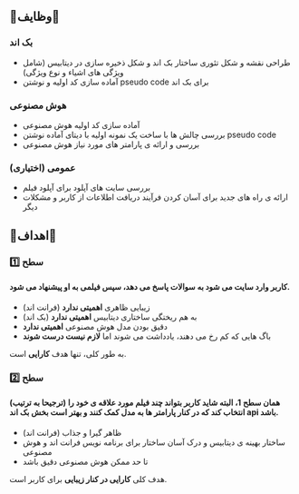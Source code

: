 ## 🚨وظایف🚨
### بک اند
- طراحی نقشه و شکل تئوری ساختار بک اند و شکل ذخیره سازی در دیتابیس (شامل ویژگی های اشیاء و نوع ویژگی)
- آماده سازی کد اولیه و نوشتن pseudo code برای بک اند
### هوش مصنوعی
- آماده سازی کد اولیه هوش مصنوعی
- بررسی چالش ها با ساخت یک نمونه اولیه با دیتای آماده
نوشتن pseudo code
- بررسی و ارائه ی پارامتر های مورد نیاز هوش مصنوعی
### عمومی (اختیاری)
- بررسی سایت های آپلود برای آپلود فیلم
- ارائه ی راه های جدید برای آسان کردن فرآیند دریافت اطلاعات از کاربر و مشکلات دیگر
## 🎯اهداف🎯
### سطح 1️⃣

#### کاربر وارد سایت می شود به سوالات پاسخ می دهد، سپس فیلمی به او پیشنهاد می شود.
- زیبایی ظاهری **اهمیتی ندارد** (فرانت اند) 
- به هم ریختگی ساختاری دیتابیس **اهمیتی ندارد** (بک اند)
- دقیق بودن مدل هوش مصنوعی **اهمیتی ندارد**
- باگ هایی که کم رخ می دهند، یادداشت می شوند اما **لازم نیست درست شوند**
  
به طور کلی، تنها هدف **کارایی** است.
### سطح 2️⃣

#### همان سطح 1، البته شاید کاربر بتواند چند فیلم مورد علاقه ی خود را (ترجیحا به ترتیب) انتخاب کند که در کنار پارامتر ها به مدل کمک کنند و بهتر است بخش بک اند api باشد.
- ظاهر گیرا و جذاب (فرانت اند)
- ساختار بهینه ی دیتابیس و درک آسان ساختار  برای برنامه نویس فرانت اند و هوش مصنوعی
- تا حد ممکن هوش مصنوعی دقیق باشد

هدف کلی **کارایی در کنار زیبایی** برای کاربر است.
